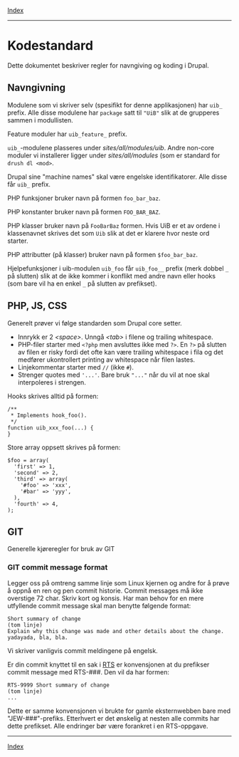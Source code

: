 [Index](index.html)
***

# Kodestandard

Dette dokumentet beskriver regler for navngiving og koding i Drupal.

## Navngivning
Modulene som vi skriver selv (spesifikt for denne applikasjonen) har `uib_` prefix. Alle disse modulene har `package` satt til `"UiB"` slik at de grupperes sammen i modullisten.

Feature moduler har `uib_feature_` prefix.

`uib_`-modulene plasseres under *sites/all/modules/uib*. Andre non-core moduler vi installerer ligger under *sites/all/modules* (som er standard for `drush dl <mod>`.

Drupal sine "machine names" skal være engelske identifikatorer. Alle disse får `uib_` prefix.

PHP funksjoner bruker navn på formen `foo_bar_baz`.

PHP konstanter bruker navn på formen `FOO_BAR_BAZ`.

PHP klasser bruker navn på `FooBarBaz` formen. Hvis UiB er et av ordene i klassenavnet skrives det som `Uib` slik at det er klarere hvor neste ord starter.

PHP attributter (på klasser) bruker navn på formen `$foo_bar_baz`.

Hjelpefunksjoner i uib-modulen `uib_foo` får `uib_foo__` prefix (merk dobbel `_` på slutten) slik at de ikke kommer i konflikt med andre navn eller hooks (som bare vil ha en enkel `_` på slutten av prefikset).

## PHP, JS, CSS

Generelt prøver vi følge standarden som Drupal core setter.

* Innrykk er 2 *&lt;space>*. Unngå *&lt;tab>* i filene og trailing whitespace.
* PHP-filer starter med `<?php` men avsluttes ikke med `?>`. En `?>` på slutten av filen er risky fordi det ofte kan være trailing whitespace i fila og det medfører ukontrollert printing av whitespace når filen lastes.
* Linjekommentar starter med `//` (ikke `#`).
* Strenger quotes med `'...'`. Bare bruk `"..."` når du vil at noe skal interpoleres i strengen.

Hooks skrives alltid på formen:

    /**
     * Implements hook_foo().
     */
    function uib_xxx_foo(...) {
    }

Store array oppsett skrives på formen:

    $foo = array(
      'first' => 1,
      'second' => 2,
      'third' => array(
        '#foo' => 'xxx',
        '#bar' => 'yyy',
      ),
      'fourth' => 4,
    );

## GIT
Generelle kjøreregler for bruk av GIT

### GIT commit message format
Legger oss på omtreng samme linje som Linux kjernen og andre for å prøve å oppnå en ren og pen commit historie.
Commit messages må ikke overstige 72 char. Skriv kort og konsis. Har man behov for en mere utfyllende commit message skal man benytte følgende format:

    Short summary of change
    (tom linje)
    Explain why this change was made and other details about the change.
    yadayada, bla, bla.

Vi skriver vanligvis commit meldingene på engelsk.

Er din commit knyttet til en sak i [RTS](https://rts.uib.no/projects/w3) er konvensjonen at du prefikser commit message med RTS-###. Den vil da har formen:

    RTS-9999 Short summary of change
    (tom linje)
    ...

Dette er samme konvensjonen vi brukte for gamle eksternwebben bare med "JEW-###"-prefiks.  Etterhvert er det ønskelig at nesten alle commits har dette prefikset. Alle endringer bør være forankret i en RTS-oppgave.

***
[Index](index.html)
